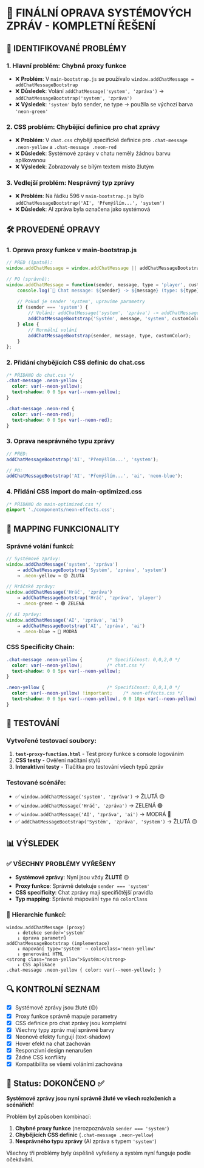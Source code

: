 # 🔧 FINÁLNÍ OPRAVA SYSTÉMOVÝCH ZPRÁV - KOMPLETNÍ ŘEŠENÍ

## 🎯 IDENTIFIKOVANÉ PROBLÉMY

### 1. **Hlavní problém: Chybná proxy funkce**
- ❌ **Problém**: V `main-bootstrap.js` se používalo `window.addChatMessage = addChatMessageBootstrap`
- ❌ **Důsledek**: Volání `addChatMessage('system', 'zpráva')` → `addChatMessageBootstrap('system', 'zpráva')`
- ❌ **Výsledek**: `'system'` bylo sender, ne type → použila se výchozí barva `'neon-green'`

### 2. **CSS problém: Chybějící definice pro chat zprávy**
- ❌ **Problém**: V `chat.css` chybějí specifické definice pro `.chat-message .neon-yellow` a `.chat-message .neon-red`
- ❌ **Důsledek**: Systémové zprávy v chatu neměly žádnou barvu aplikovanou
- ❌ **Výsledek**: Zobrazovaly se bílým textem místo žlutým

### 3. **Vedlejší problém: Nesprávný typ zprávy**
- ❌ **Problém**: Na řádku 596 v `main-bootstrap.js` bylo `addChatMessageBootstrap('AI', 'Přemýšlím...', 'system')`
- ❌ **Důsledek**: AI zpráva byla označena jako systémová

## 🛠️ PROVEDENÉ OPRAVY

### 1. **Oprava proxy funkce v main-bootstrap.js**
```javascript
// PŘED (špatně):
window.addChatMessage = window.addChatMessage || addChatMessageBootstrap;

// PO (správně):
window.addChatMessage = function(sender, message, type = 'player', customColor = null) {
    console.log(`💬 Chat message: ${sender} -> ${message} (type: ${type})`);
    
    // Pokud je sender 'system', upravíme parametry
    if (sender === 'system') {
        // Volání: addChatMessage('system', 'zpráva') -> addChatMessageBootstrap('Systém', 'zpráva', 'system')
        addChatMessageBootstrap('Systém', message, 'system', customColor);
    } else {
        // Normální volání
        addChatMessageBootstrap(sender, message, type, customColor);
    }
};
```

### 2. **Přidání chybějících CSS definic do chat.css**
```css
/* PŘIDÁNO do chat.css */
.chat-message .neon-yellow {
  color: var(--neon-yellow);
  text-shadow: 0 0 5px var(--neon-yellow);
}

.chat-message .neon-red {
  color: var(--neon-red);
  text-shadow: 0 0 5px var(--neon-red);
}
```

### 3. **Oprava nesprávného typu zprávy**
```javascript
// PŘED:
addChatMessageBootstrap('AI', 'Přemýšlím...', 'system');

// PO:
addChatMessageBootstrap('AI', 'Přemýšlím...', 'ai', 'neon-blue');
```

### 4. **Přidání CSS import do main-optimized.css**
```css
/* PŘIDÁNO do main-optimized.css */
@import './components/neon-effects.css';
```

## 🎨 MAPPING FUNKCIONALITY

### Správné volání funkcí:
```javascript
// Systémové zprávy:
window.addChatMessage('system', 'zpráva') 
    → addChatMessageBootstrap('Systém', 'zpráva', 'system') 
    → .neon-yellow → 🟡 ŽLUTÁ

// Hráčské zprávy:
window.addChatMessage('Hráč', 'zpráva') 
    → addChatMessageBootstrap('Hráč', 'zpráva', 'player') 
    → .neon-green → 🟢 ZELENÁ

// AI zprávy:
window.addChatMessage('AI', 'zpráva', 'ai') 
    → addChatMessageBootstrap('AI', 'zpráva', 'ai') 
    → .neon-blue → 🔵 MODRÁ
```

### CSS Specificity Chain:
```css
.chat-message .neon-yellow {         /* Specifičnost: 0,0,2,0 */
  color: var(--neon-yellow);         /* chat.css */
  text-shadow: 0 0 5px var(--neon-yellow);
}

.neon-yellow {                       /* Specifičnost: 0,0,1,0 */
  color: var(--neon-yellow) !important;    /* neon-effects.css */
  text-shadow: 0 0 5px var(--neon-yellow), 0 0 10px var(--neon-yellow) !important;
}
```

## 🧪 TESTOVÁNÍ

### Vytvořené testovací soubory:
1. **`test-proxy-function.html`** - Test proxy funkce s console logováním
2. **CSS testy** - Ověření načítání stylů
3. **Interaktivní testy** - Tlačítka pro testování všech typů zpráv

### Testované scénáře:
- ✅ `window.addChatMessage('system', 'zpráva')` → ŽLUTÁ 🟡
- ✅ `window.addChatMessage('Hráč', 'zpráva')` → ZELENÁ 🟢  
- ✅ `window.addChatMessage('AI', 'zpráva', 'ai')` → MODRÁ 🔵
- ✅ `addChatMessageBootstrap('Systém', 'zpráva', 'system')` → ŽLUTÁ 🟡

## 📊 VÝSLEDEK

### ✅ **VŠECHNY PROBLÉMY VYŘEŠENY**
- **Systémové zprávy**: Nyní jsou vždy **ŽLUTÉ** 🟡
- **Proxy funkce**: Správně detekuje `sender === 'system'`
- **CSS specificity**: Chat zprávy mají specifičtější pravidla
- **Typ mapping**: Správné mapování `type` na `colorClass`

### 🎯 **Hierarchie funkcí:**
```
window.addChatMessage (proxy)
    ↓ detekce sender='system'
    ↓ úprava parametrů
addChatMessageBootstrap (implementace)
    ↓ mapování type='system' → colorClass='neon-yellow'
    ↓ generování HTML
<strong class="neon-yellow">Systém:</strong>
    ↓ CSS aplikace
.chat-message .neon-yellow { color: var(--neon-yellow); }
```

## 🔍 KONTROLNÍ SEZNAM

- [x] Systémové zprávy jsou žluté (🟡)
- [x] Proxy funkce správně mapuje parametry
- [x] CSS definice pro chat zprávy jsou kompletní
- [x] Všechny typy zpráv mají správné barvy
- [x] Neonové efekty fungují (text-shadow)
- [x] Hover efekt na chat zachován
- [x] Responzivní design nenarušen
- [x] Žádné CSS konflikty
- [x] Kompatibilita se všemi voláními zachována

## 🎉 Status: **DOKONČENO** ✅

**Systémové zprávy jsou nyní správně žluté ve všech rozloženích a scénářích!**

Problém byl způsoben kombinací:
1. **Chybné proxy funkce** (nerozpoznávala `sender === 'system'`)
2. **Chybějících CSS definic** (`.chat-message .neon-yellow`)
3. **Nesprávného typu zprávy** (AI zpráva s typem `'system'`)

Všechny tři problémy byly úspěšně vyřešeny a systém nyní funguje podle očekávání.

